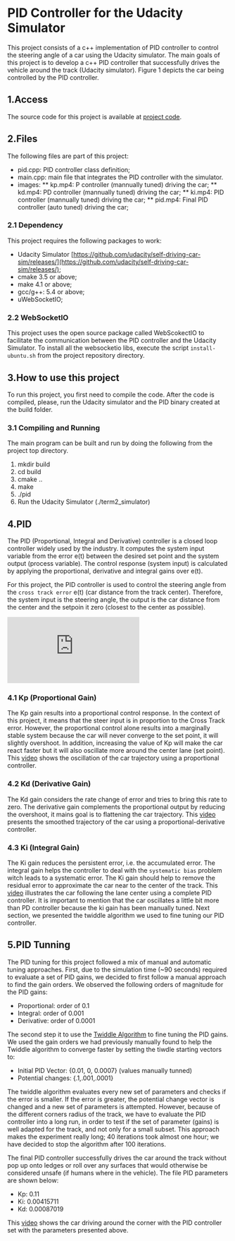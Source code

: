 # PID Controller for the Udacity Simulator

This project consists of a c++ implementation of PID controller to control the steering angle of a car using the Udacity simulator. The main goals of this project is to develop a c++ PID controller that successfully drives the vehicle around the track (Udacity simulator). Figure 1 depicts the car being controlled by the PID controller. 

## 1.Access 

The source code for this project is available at [project code](https://github.com/otomata/CarND-Controls-PID).

## 2.Files

The following files are part of this project: 
* pid.cpp:   PID controller class definition;
* main.cpp:  main file that integrates the PID controller with the simulator.
* images: 
** kp.mp4:  P controller (mannually tuned) driving the car;
** kd.mp4:  PD controller (mannually tuned) driving the car;
** ki.mp4:  PID controller (mannually tuned) driving the car;
** pid.mp4:  Final PID controller (auto tuned) driving the car;

### 2.1 Dependency

This project requires the following packages to work:
* Udacity Simulator [https://github.com/udacity/self-driving-car-sim/releases/](https://github.com/udacity/self-driving-car-sim/releases/);
* cmake 3.5 or above;
* make 4.1 or above;
* gcc/g++: 5.4 or above;
* uWebSocketIO;

### 2.2 WebSocketIO

This project uses the open source package called WebScokectIO to facilitate the communication between the PID controller and the Udacity Simulator. To install all the websocketio libs, execute the script ``install-ubuntu.sh`` from the project repository directory.

## 3.How to use this project

To run this project, you first need to compile the code. After the code is compiled, please, run the Udacity simulator and the PID binary created at the build folder.

### 3.1 Compiling and Running

The main program can be built and run by doing the following from the project top directory.

1. mkdir build
2. cd build
3. cmake ..
4. make
5. ./pid
6. Run the Udacity Simulator (./term2_simulator)

## 4.PID 

The PID (Proportional, Integral and Derivative) controller is a closed loop controller widely used by the industry.  It computes the system input variable from the error e(t) between the desired set point and the system output (process variable). The control response (system input) is calculated by applying the proportional, derivative and integral gains over e(t).

For this project, the PID controller is used to control the steering angle from the ``cross track error`` e(t) (car distance from the track center). Therefore, the system input is the steering angle, the output is the car distance from the center and the setpoin it zero (closest to the center as possible). 

![equation](http://latex.codecogs.com/gif.latex?%5Calpha%20%3D%20-K_pe%28t%29%20-K_d%5Cfrac%7Bde%28t%29%7D%7Bdt%7D%20-%20K_i%5Csum%20e%28t%29)

### 4.1 Kp (Proportional Gain)

The Kp gain results into a proportional control response. In the context of this project, it means that the steer input is in proportion to the Cross Track error. However, the proportional control alone results into a marginally stable system because the car will never converge to the set point, it will slightly overshoot. In addition, increasing the value of Kp will make the car react faster but it will also oscillate more around the center lane (set point). This [video](https://github.com/otomata/CarND-Controls-PID/blob/master/images/kp.mp4) shows the oscillation of the car trajectory using a proportional controller. 

### 4.2 Kd (Derivative Gain)

The Kd gain considers the rate change of error and tries to bring this rate to zero. The derivative gain complements the proportional output by reducing the overshoot, it mains goal is to flattening the car trajectory. This [video](https://github.com/otomata/CarND-Controls-PID/blob/master/images/kd.mp4) presents the smoothed trajectory of the car using a proportional-derivative controller. 


### 4.3 Ki (Integral Gain)

The Ki gain reduces the persistent error, i.e. the accumulated error. The integral gain helps the controller to deal with the  ``systematic bias`` problem witch leads to a systematic error. The Ki gain should help to remove the residual error to approximate the car near to the center of the track. This [video](https://github.com/otomata/CarND-Controls-PID/blob/master/images/ki.mp4) illustrates the car following the lane center using a complete PID controller. It is important to mention that the car oscillates a little bit more than PD controller because the ki gain has been manually tuned. Next section, we presented the twiddle algorithm we used to fine tuning our PID controller. 

## 5.PID Tunning

The PID tuning for this project followed a mix of manual and automatic tuning approaches. First, due to the simulation time (~90 seconds) required to evaluate a set of PID gains, we decided to first follow a manual approach to find the gain orders. We observed the following orders of magnitude for the PID gains:

* Proportional: order of 0.1
* Integral: order of 0.001
* Derivative: order of 0.0001


The second step it to use the [Twiddle Algorithm](https://martin-thoma.com/twiddle/) to fine tuning the PID gains. We used the gain orders we had previously manually found to help the Twiddle algorithm to converge faster by setting the tiwdle starting vectors to: 

* Initial PID Vector: {0.01, 0, 0.0007} (values manually tunned)
* Potential changes: {.1,.001,.0001}

The twiddle algorithm evaluates every new set of parameters and checks if the error is smaller. If the error is greater, the potential change vector is changed and a new set of parameters is attempted. However, because of the different corners radius of the track, we have to evaluate the PID controller into a long run, in order to test if the set of parameter (gains) is well adapted for the track, and not only for a small subset. This approach makes the experiment really long; 40 iterations took almost one hour; we have decided to stop the algorithm after 100 iterations. 

The final PID controller successfully drives the car around the track without pop up onto ledges or roll over any surfaces that would otherwise be considered unsafe (if humans where in the vehicle). The file PID parameters are shown below:

* Kp: 0.11
* Ki: 0.00415711
* Kd: 0.00087019

This [video](https://github.com/otomata/CarND-Controls-PID/blob/master/images/pid.mp4) shows the car driving around the corner with the PID controller set with the parameters presented above. 

